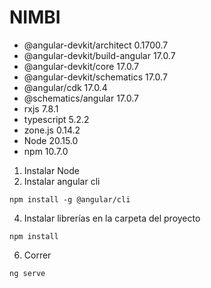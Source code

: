 # NIMBI
-    @angular-devkit/architect       0.1700.7
-    @angular-devkit/build-angular   17.0.7
-    @angular-devkit/core            17.0.7
-    @angular-devkit/schematics      17.0.7
-    @angular/cdk                    17.0.4
-    @schematics/angular             17.0.7
-    rxjs                            7.8.1
-    typescript                      5.2.2
-    zone.js                         0.14.2
-    Node                            20.15.0
-    npm                             10.7.0

1.    Instalar Node
2.    Instalar angular cli
```
npm install -g @angular/cli
```
4.    Instalar librerías en la carpeta del proyecto
```
npm install
```
6.    Correr
```
ng serve
```
